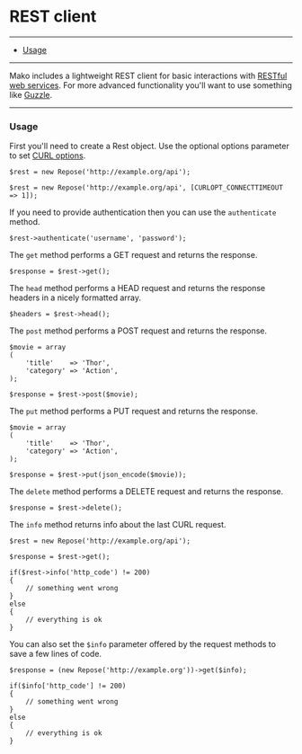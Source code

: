 # REST client

--------------------------------------------------------

* [Usage](#usage)

--------------------------------------------------------

Mako includes a lightweight REST client for basic interactions with [RESTful web services](http://en.wikipedia.org/wiki/Representational_state_transfer#RESTful_web_services). For more advanced functionality you'll want to use something like [Guzzle](https://github.com/guzzle/guzzle).

--------------------------------------------------------

<a id="usage"></a>

### Usage

First you'll need to create a Rest object. Use the optional options parameter to set [CURL options](http://no2.php.net/manual/en/function.curl-setopt.php).

	$rest = new Repose('http://example.org/api');

	$rest = new Repose('http://example.org/api', [CURLOPT_CONNECTTIMEOUT => 1]);

If you need to provide authentication then you can use the ```authenticate``` method.

	$rest->authenticate('username', 'password');

The ```get``` method performs a GET request and returns the response.

	$response = $rest->get();

The ```head``` method performs a HEAD request and returns the response headers in a nicely formatted array.

	$headers = $rest->head();

The ```post``` method performs a POST request and returns the response.

	$movie = array
	(
		'title'    => 'Thor',
		'category' => 'Action',
	);

	$response = $rest->post($movie);

The ```put``` method performs a PUT request and returns the response.

	$movie = array
	(
		'title'    => 'Thor',
		'category' => 'Action',
	);

	$response = $rest->put(json_encode($movie));

The ```delete``` method performs a DELETE request and returns the response.

	$response = $rest->delete();

The ```info``` method returns info about the last CURL request.

	$rest = new Repose('http://example.org/api');

	$response = $rest->get();

	if($rest->info('http_code') != 200)
	{
		// something went wrong
	}
	else
	{
		// everything is ok
	}

You can also set the ```$info``` parameter offered by the request methods to save a few lines of code.

	$response = (new Repose('http://example.org'))->get($info);

	if($info['http_code'] != 200)
	{
		// something went wrong
	}
	else
	{
		// everything is ok
	}